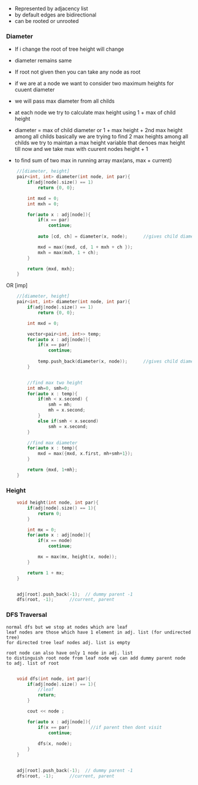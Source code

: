 
- Represented by adjacency list
- by default edges are bidirectional
- can be rooted or unrooted


### Diameter 
- If i change the root of tree height will change
- diameter remains same

- If root not given then you can take any node as root

- if we are at a node we want to consider two maximum heights for cuuent diameter
- we will pass max diameter from all childs

- at each node we try to calculate max height using 1 + max of child height
- diameter = max of child diameter or 1 + max height + 2nd max height among all childs
    basically we are trying to find 2 max heights among all childs
    we try to maintan a max height variable that denoes max height till now and we take max with cuurent nodes height + 1

- to find sum of two max in running array
    max(ans, max + current)

```c++
    //[diameter, height]
    pair<int, int> diameter(int node, int par){
        if(adj[node].size() == 1)
            return {0, 0};

        int mxd = 0;
        int mxh = 0;

        for(auto x : adj[node]){
            if(x == par)
                continue;
            
            auto [cd, ch] = diameter(x, node);      //gives child diameter and child height

            mxd = max({mxd, cd, 1 + mxh + ch });
            mxh = max(mxh, 1 + ch);
        }

        return {mxd, mxh};
    }
```

OR
[imp]

```c++
    //[diameter, height]
    pair<int, int> diameter(int node, int par){
        if(adj[node].size() == 1)
            return {0, 0};

        int mxd = 0;

        vector<pair<int, int>> temp;
        for(auto x : adj[node]){
            if(x == par)
                continue;
            
            temp.push_back(diameter(x, node));      //gives child diameter and child height
        }


        //find max two height
        int mh=0, smh=0;
        for(auto x : temp){
            if(mh < x.second) {
                smh = mh;
                mh = x.second;
            }
            else if(smh < x.second)
                smh = x.second;
        }

        //find max diameter
        for(auto x : temp){
            mxd = max({mxd, x.first, mh+smh+1});
        }

        return {mxd, 1+mh};
    }
```






### Height

```c++
    void height(int node, int par){
        if(adj[node].size() == 1){
            return 0;
        }

        int mx = 0;
        for(auto x : adj[node]){
            if(x == node)
                continue;

            mx = max(mx, height(x, node));
        }

        return 1 + mx;
    }


    adj[root].push_back(-1);  // dummy parent -1
    dfs(root, -1);      //current, parent
```



### DFS Traversal
    normal dfs but we stop at nodes which are leaf
    leaf nodes are those which have 1 element in adj. list (for undirected tree)
    for directed tree leaf nodes adj. list is empty

    root node can also have only 1 node in adj. list
    to distinguish root node from leaf node we can add dummy parent node to adj. list of root

```c++

    void dfs(int node, int par){
        if(adj[node].size() == 1){
            //leaf
            return;
        }

        cout << node ;

        for(auto x : adj[node]){
            if(x == par)        //if parent then dont visit
                continue;
            
            dfs(x, node);
        }
    }


    adj[root].push_back(-1);  // dummy parent -1
    dfs(root, -1);      //current, parent
```